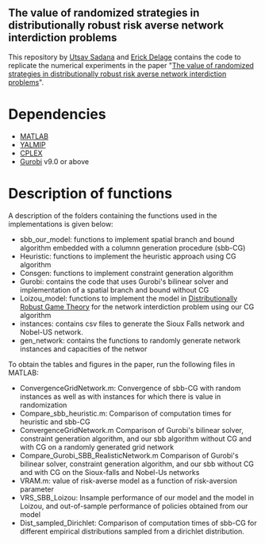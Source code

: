 ## The value of randomized strategies in distributionally robust risk averse network interdiction problems
This repository by [Utsav Sadana](https://utsav19.github.io/) and [Erick Delage](http://tintin.hec.ca/pages/erick.delage/)  contains the code to replicate the numerical experiments in the paper "[The value of randomized strategies in distributionally robust risk averse network interdiction problems](https://arxiv.org/abs/2003.07915)".


# Dependencies

* [MATLAB](https://www.mathworks.com/products/matlab.html)
* [YALMIP](https://yalmip.github.io/) 
* [CPLEX](https://www.ibm.com/analytics/cplex-optimizer) 
* [Gurobi](https://www.gurobi.com/) v9.0 or above


# Description of functions


A description of the folders containing the functions used in the implementations is given below:

- sbb_our_model: functions to implement spatial branch and bound algorithm embedded with a columnn generation procedure (sbb-CG)
- Heuristic: functions to implement the heuristic approach using CG algorithm
- Consgen: functions to implement constraint generation algorithm
- Gurobi: contains the code that uses Gurobi's bilinear solver and implementation of a spatial branch and bound without CG
- Loizou_model: functions to implement the model in [Distributionally Robust Game Theory](https://arxiv.org/abs/1512.03253) for the network interdiction problem using our CG algorithm
- instances: contains csv files to generate the Sioux Falls network and Nobel-US network. 
- gen_network: contains the functions to randomly generate network instances and capacities of the networ


To obtain the tables and figures in the paper, run the following files in MATLAB:

- ConvergenceGridNetwork.m: Convergence of sbb-CG with random instances as well as with instances for which there is value in randomization
- Compare_sbb_heuristic.m: Comparison of computation times for heuristic and sbb-CG
- ConvergenceGridNetwork.m Comparison of Gurobi's bilinear solver, constraint generation algorithm, and our sbb algorithm without CG and with CG on a randomly generated grid network
- Compare_Gurobi_SBB_RealisticNetwork.m Comparison of Gurobi's bilinear solver, constraint generation algorithm, and our sbb without CG and with CG on the Sioux-falls and Nobel-Us networks
- VRAM.m: value of risk-averse model as a function of risk-aversion parameter
- VRS_SBB_Loizou: Insample performance of our model and the model in Loizou, and out-of-sample performance of policies obtained from our model
- Dist_sampled_Dirichlet: Comparison of computation times of sbb-CG for different empirical distributions sampled from a dirichlet distribution.
